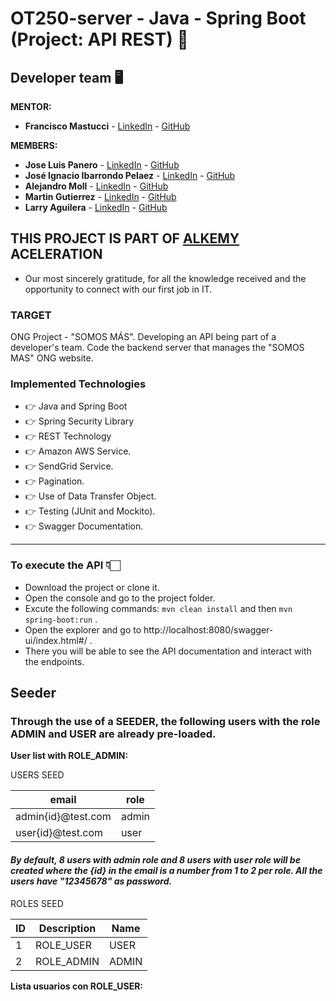 
# OT250-server -  Java - Spring Boot (Project: API REST) 🚀

## Developer team 🖥️

**MENTOR:**
* **Francisco Mastucci** - [LinkedIn](https://www.linkedin.com/in/franmastucci/) - [GitHub](https://github.com/franmastucci)

**MEMBERS:**
* **Jose Luis Panero** - [LinkedIn](https://www.linkedin.com/in/josepanero/ ) - [GitHub]()
* **José Ignacio Ibarrondo Pelaez** - [LinkedIn](https://www.linkedin.com/in/joséignacioibarrondopelaez/) - [GitHub]()
* **Alejandro Moll** - [LinkedIn](https://www.linkedin.com/in/alejandro-moll/) - [GitHub]()
* **Martin Gutierrez** - [LinkedIn](https://www.linkedin.com/in/martgutierrez/) - [GitHub](https://github.com/gutierrezMartinIvan)
* **Larry Aguilera** - [LinkedIn](https://www.linkedin.com/in/larry-aguilera-081340b1/) - [GitHub](https://github.com/larrydaguilera)

## THIS PROJECT IS PART OF [ALKEMY](https://www.alkemy.org/) ACELERATION

* Our most sincerely gratitude, for all the knowledge received and the opportunity to connect with our first job in IT.

### TARGET

ONG Project - "SOMOS MÁS". 
Developing an API being part of a developer's team. Code the backend server that manages the "SOMOS MAS" ONG website.

### Implemented Technologies
- 👉 Java and Spring Boot
- 👉 Spring Security Library
- 👉 REST Technology
- 👉 Amazon AWS Service.
- 👉 SendGrid Service.
- 👉 Pagination.
- 👉 Use of Data Transfer Object.
- 👉 Testing (JUnit and Mockito).
- 👉 Swagger Documentation.

---------------------------

### To execute the API 👇🏻
* Download the project or clone it.
* Open the console and go to the project folder.
* Excute the following commands: ``` mvn clean install ```  and then ``` mvn spring-boot:run ``` .
* Open the explorer and go to http://localhost:8080/swagger-ui/index.html#/ .
* There you will be able to see the API documentation and interact with the endpoints.


## Seeder
### Through the use of a SEEDER, the following users with the role ADMIN and USER are already pre-loaded.

**User list with ROLE_ADMIN:**

USERS SEED
<table>
<thead>
<tr>
<th>email</th>
<th>role</th>
</tr>
</thead>
<tbody>
<tr>
<td>admin{id}@test.com</td>
<td>admin</td>
</tr>
<tr>
<td>user{id}@test.com</td>
<td>user</td>
</tr> 
</tbody>
</table>


#### *By default, 8 users with admin role and 8 users with user role will be created where the {id} in the email is a number from 1 to 2 per role. All the users have "12345678" as password.*


ROLES SEED
<table>
<thead>
<tr>
<th>ID</th>
<th>Description</th>
<th>Name</th>
</tr>
</thead>
<tbody>
<tr>
<td>1</td>
<td>ROLE_USER</td>
<td>USER</td>
</tr>
<tr>
<td>2</td>
<td>ROLE_ADMIN</td>
<td>ADMIN</td>
</tr> 
</tbody>
</table>

**Lista usuarios con ROLE_USER:**
